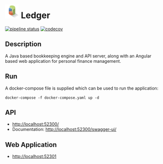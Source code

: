 <h1><img src="meta/project-icon.png" alt="logo" width="45" height="45"> Ledger</h1>

[![pipeline status](https://gitlab.com/flyingfishflash/ledger/badges/main/pipeline.svg)](https://gitlab.com/flyingfishflash/ledger/-/pipelines/)
[![codecov](https://codecov.io/gl/flyingfishflash/ledger-ci/branch/main/graph/badge.svg?token=HOCJNHPN6Z)](https://codecov.io/gl/flyingfishflash/ledger-ci)
## Description

A Java based bookkeeping engine and API server, along with an Angular based web application for personal finance management.


## Run
A docker-compose file is supplied which can be used to run the application:
```shell
docker-compose -f docker-compose.yaml up -d
```
## API

* [http://localhost:52300/](http://localhost:52300/api/)
* Documentation: [http://localhost:52300/swagger-ui/](http://localhost:52300/swagger-ui/)

## Web Application

* [http://localhost:52301](https://localhost:52301)
